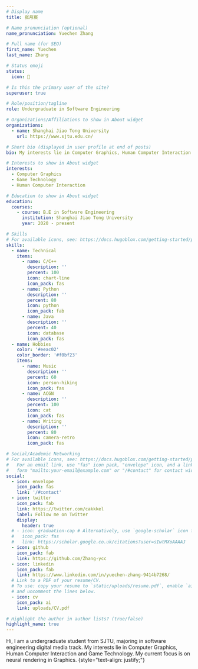 ```yaml
---
# Display name
title: 张月宸

# Name pronunciation (optional)
name_pronunciation: Yuechen Zhang

# Full name (for SEO)
first_name: Yuechen
last_name: Zhang

# Status emoji
status:
  icon: 🧸

# Is this the primary user of the site?
superuser: true

# Role/position/tagline
role: Undergraduate in Software Engineering

# Organizations/Affiliations to show in About widget
organizations:
  - name: Shanghai Jiao Tong University
    url: https://www.sjtu.edu.cn/

# Short bio (displayed in user profile at end of posts)
bio: My interests lie in Computer Graphics, Human Computer Interaction and Game Technology.

# Interests to show in About widget
interests:
  - Computer Graphics
  - Game Technology
  - Human Computer Interaction

# Education to show in About widget
education:
  courses:
    - course: B.E in Software Engineering
      institution: Shanghai Jiao Tong University
      year: 2020 - present

# Skills
# For available icons, see: https://docs.hugoblox.com/getting-started/page-builder/#icons
skills:
  - name: Technical
    items:
      - name: C/C++
        description: ''
        percent: 100
        icon: chart-line
        icon_pack: fas
      - name: Python
        description: ''
        percent: 80
        icon: python
        icon_pack: fab
      - name: Java
        description: ''
        percent: 40
        icon: database
        icon_pack: fas
  - name: Hobbies
    color: '#eeac02'
    color_border: '#f0bf23'
    items:
      - name: Music
        description: ''
        percent: 60
        icon: person-hiking
        icon_pack: fas
      - name: ACGN
        description: ''
        percent: 100
        icon: cat
        icon_pack: fas
      - name: Writing
        description: ''
        percent: 80
        icon: camera-retro
        icon_pack: fas

# Social/Academic Networking
# For available icons, see: https://docs.hugoblox.com/getting-started/page-builder/#icons
#   For an email link, use "fas" icon pack, "envelope" icon, and a link in the
#   form "mailto:your-email@example.com" or "/#contact" for contact widget.
social:
  - icon: envelope
    icon_pack: fas
    link: '/#contact'
  - icon: twitter
    icon_pack: fab
    link: https://twitter.com/cakkkel
    label: Follow me on Twitter
    display:
      header: true
  # - icon: graduation-cap # Alternatively, use `google-scholar` icon from `ai` icon pack
  #   icon_pack: fas
  #   link: https://scholar.google.co.uk/citations?user=sIwtMXoAAAAJ
  - icon: github
    icon_pack: fab
    link: https://github.com/Zhang-ycc
  - icon: linkedin
    icon_pack: fab
    link: https://www.linkedin.com/in/yuechen-zhang-9414b7268/
  # Link to a PDF of your resume/CV.
  # To use: copy your resume to `static/uploads/resume.pdf`, enable `ai` icons in `params.yaml`,
  # and uncomment the lines below.
  - icon: cv
    icon_pack: ai
    link: uploads/CV.pdf

# Highlight the author in author lists? (true/false)
highlight_name: true
---
```


Hi, I am a undergraduate student from SJTU, majoring in software engineering digital media track. My interests lie in Computer Graphics, Human Computer Interaction and Game Technology. My current focus is on neural rendering in Graphics.
{style="text-align: justify;"}
